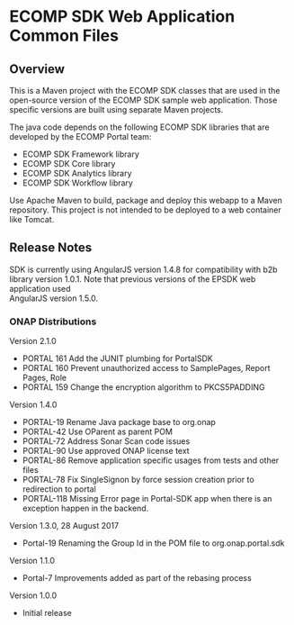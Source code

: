 # ECOMP SDK Web Application Common Files

## Overview

This is a Maven project with the ECOMP SDK classes that are used in the open-source version of the ECOMP SDK sample web 
application.  Those specific versions are built using separate Maven projects. 

The java code depends on the following ECOMP SDK libraries that are developed
by the ECOMP Portal team:

* ECOMP SDK Framework library
* ECOMP SDK Core library
* ECOMP SDK Analytics library
* ECOMP SDK Workflow library

Use Apache Maven to build, package and deploy this webapp to a Maven repository.
This project is not intended to be deployed to a web container like Tomcat.

## Release Notes

SDK is currently using AngularJS version 1.4.8 for compatibility with b2b library 
version 1.0.1.  Note that previous versions of the EPSDK web application used  
AngularJS version 1.5.0.

### ONAP Distributions

Version 2.1.0
- PORTAL 161 Add the JUNIT plumbing for PortalSDK
- PORTAL 160 Prevent unauthorized access to SamplePages, Report Pages, Role
- PORTAL 159 Change the encryption algorithm to PKCS5PADDING

Version 1.4.0
- PORTAL-19 Rename Java package base to org.onap
- PORTAL-42 Use OParent as parent POM
- PORTAL-72 Address Sonar Scan code issues
- PORTAL-90 Use approved ONAP license text
- PORTAL-86 Remove application specific usages from tests and other files
- PORTAL-78 Fix SingleSignon by force session creation prior to redirection to portal
- PORTAL-118 Missing Error page in Portal-SDK app when there is an exception happen in the backend.

Version 1.3.0, 28 August 2017
- Portal-19 Renaming the Group Id in the POM file to org.onap.portal.sdk

Version 1.1.0
- Portal-7 Improvements added as part of the rebasing process
 
Version 1.0.0
- Initial release
